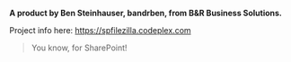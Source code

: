 **A product by Ben Steinhauser, bandrben, from B&R Business Solutions.**

Project info here: https://spfilezilla.codeplex.com

> You know, for SharePoint!